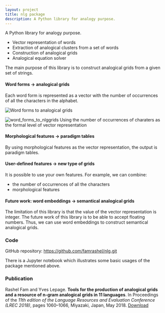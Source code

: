 ```yaml
---
layout: project
title: nlg package
description: A Python library for analogy purpose.
---
```


A Python library for analogy purpose.
- Vector representation of words
- Extraction of analogical clusters from a set of words
- Construction of analogical grids
- Analogical equation solver

The main purpose of this library is to construct analogical grids from a given set of strings.

#### Word forms → analogical grids
Each word form is represented as a vector with
the number of occurrences of all the characters in the alphabet.

![Word forms to analogical grids]({{site.url}}/img/projects/word_to_grid.png)

<img src="{{ site.baseurl }}/img/projects/word_to_grid.png" alt="word_forms_to_nlggrids">
<span class="caption text-muted">
	Using the number of occurrences of charaters as the formal level of vector representation
</span>

#### Morphological features → paradigm tables
By using morphological features as the vector representation,
the output is paradigm tables.

<!-- <img src="{{ site.baseurl }}/img/projects/morph_to_paratab.jpg" alt="morphology_to_paradigm"> -->

#### User-defined features → new type of grids
It is possible to use your own features.
For example, we can combine:
- the number of occurrences of all the characters
- morphological features

<!-- <img src="{{ site.baseurl }}/img/projects/form+morph.jpg" alt="form_morph_to_regular"> -->

#### Future work: word embeddings → semantical analogical grids
The limitation of this library is that the value of the vector representation is integer.
The future work of this library is to be able to accept floating numbers.
Thus,
we can use word embeddings to construct semantical analogical grids.

<!-- <img src="{{ site.baseurl }}/img/projects/semantic_grid.jpg" alt="embeddings_to_semantic_grid"> -->

### Code
GitHub repository: <https://github.com/famrashel/nlg.git>

There is a Jupyter notebook which illustrates some basic usages of the package mentioned above.

### Publication
Rashel Fam and Yves Lepage.
**Tools for the production of analogical grids and a resource of n-gram analogical grids in 11 languages**.
In Proceedings of the *11th edition of the Language Resources and Evaluation Conference (LREC 2018)*, pages 1060–1066, Miyazaki, Japan, May 2018.
[Download](https://aclanthology.org/L18-1171)